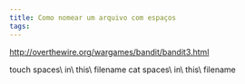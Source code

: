 ```yaml
---
title: Como nomear um arquivo com espaços
tags:
---
```


http://overthewire.org/wargames/bandit/bandit3.html

touch spaces\ in\ this\ filename
cat spaces\ in\ this\ filename